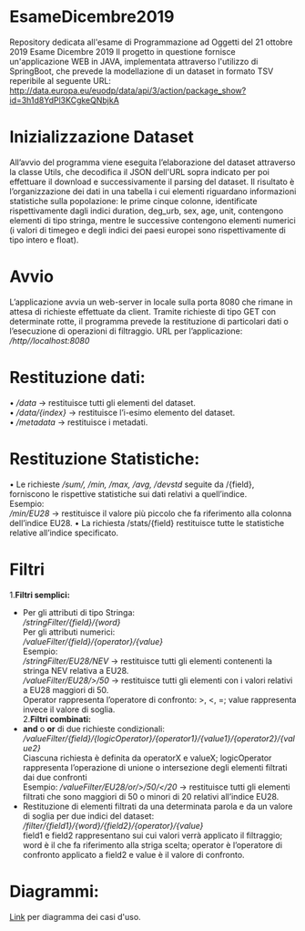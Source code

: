 # EsameDicembre2019
Repository dedicata all'esame di Programmazione ad Oggetti del 21 ottobre 2019
Esame Dicembre 2019
Il progetto in questione fornisce un'applicazione WEB in JAVA, implementata attraverso l'utilizzo di SpringBoot, che prevede la modellazione di un dataset in formato TSV reperibile al seguente URL: http://data.europa.eu/euodp/data/api/3/action/package_show?id=3h1d8YdPl3KCgkeQNbjkA

# Inizializzazione Dataset
All’avvio del programma viene eseguita l’elaborazione del dataset attraverso la classe Utils, che decodifica il JSON dell'URL sopra indicato per poi effettuare il download e successivamente il parsing del dataset. Il risultato è l’organizzazione dei dati in una tabella i cui elementi riguardano informazioni statistiche sulla popolazione: le prime cinque colonne, identificate rispettivamente dagli indici duration, deg_urb, sex, age, unit, contengono elementi di tipo stringa, mentre le successive contengono elementi numerici (i valori di timegeo e degli indici dei paesi europei sono rispettivamente di tipo intero e float).

# Avvio
L’applicazione avvia un web-server in locale sulla porta 8080 che rimane in attesa di richieste effettuate da client. Tramite richieste di tipo GET con determinate rotte, il programma prevede la restituzione di particolari dati o l’esecuzione di operazioni di filtraggio.
URL per l’applicazione:   
_/http//localhost:8080_

# Restituzione dati:
•	_/data_ -> restituisce tutti gli elementi del dataset.  
•	_/data/{index}_ -> restituisce l’i-esimo elemento del dataset.  
•	_/metadata_ -> restituisce i metadati.

# Restituzione Statistiche:
•	Le richieste _/sum/, /min, /max, /avg, /devstd_ seguite da /{field}, forniscono le rispettive statistiche sui dati relativi a quell’indice.  
Esempio:  
_/min/EU28_ -> restituisce il valore più piccolo che fa riferimento alla colonna dell’indice EU28.
•	La richiesta /stats/{field} restituisce tutte le statistiche relative all’indice specificato.  
# Filtri
1.**Filtri semplici:**
-	Per gli attributi di tipo Stringa:  
_/stringFilter/{field}/{word}_  
Per gli attributi numerici:   
_/valueFilter/{field}/{operator}/{value}_  
Esempio:  
_/stringFilter/EU28/NEV_ -> restituisce tutti gli elementi contenenti la stringa NEV relativa a EU28.  
_/valueFilter/EU28/>/50_ -> restituisce tutti gli elementi con i valori relativi a EU28 maggiori di 50.  
Operator rappresenta l’operatore di confronto: >, <, =; value rappresenta invece il valore di soglia.  
2.**Filtri combinati:**
-	**and** o **or** di due richieste condizionali:  
_/valueFilter/{field}/{logicOperator}/{operator1}/{value1}/{operator2}/{value2}_  
Ciascuna richiesta è definita da operatorX e valueX; logicOperator rappresenta l’operazione di unione o intersezione degli elementi filtrati dai due confronti  
Esempio:
_/valueFilter/EU28/or/>/50/</20_ -> restituisce tutti gli elementi filtrati che sono maggiori di 50 o minori di 20 relativi all’indice EU28.  
-	Restituzione di elementi filtrati da una determinata parola e da un valore di soglia per due indici del dataset:  
_/filter/{field1}/{word}/{field2}/{operator}/{value}_  
field1 e field2 rappresentano sui cui valori verrà applicato il filtraggio; word è il che fa riferimento alla striga scelta; operator è l’operatore di confronto applicato a field2 e value è il valore di confronto.

# Diagrammi:
[Link](https://github.com/hdmd/EsameDicembre2019/blob/master/Diagramma%20dei%20casi%20d'uso.PNG) per diagramma dei casi d'uso.
